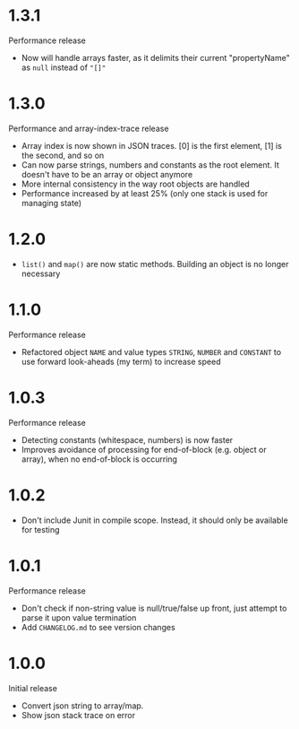 # 1.3.1

Performance release

* Now will handle arrays faster, as it delimits their current "propertyName" as `null` instead of `"[]"`

# 1.3.0

Performance and array-index-trace release

* Array index is now shown in JSON traces. [0] is the first element, [1] is the second, and so on
* Can now parse strings, numbers and constants as the root element. It doesn't have to be an array or object anymore
* More internal consistency in the way root objects are handled
* Performance increased by at least 25% (only one stack is used for managing state)

# 1.2.0

* `list()` and `map()` are now static methods. Building an object is no longer necessary

# 1.1.0

Performance release

* Refactored object `NAME` and value types `STRING`, `NUMBER` and `CONSTANT` to use forward look-aheads (my term) to
increase speed

# 1.0.3

Performance release

* Detecting constants (whitespace, numbers) is now faster
* Improves avoidance of processing for end-of-block (e.g. object or array), when no end-of-block is occurring

# 1.0.2

* Don't include Junit in compile scope. Instead, it should only be available for testing

# 1.0.1

Performance release

* Don't check if non-string value is null/true/false up front, just attempt to parse it upon value termination
* Add `CHANGELOG.md` to see version changes

# 1.0.0

Initial release

* Convert json string to array/map.
* Show json stack trace on error